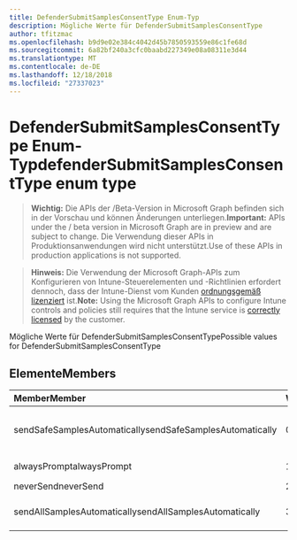 ```yaml
---
title: DefenderSubmitSamplesConsentType Enum-Typ
description: Mögliche Werte für DefenderSubmitSamplesConsentType
author: tfitzmac
ms.openlocfilehash: b9d9e02e384c4042d45b7850593559e86c1fe68d
ms.sourcegitcommit: 6a82bf240a3cfc0baabd227349e08a08311e3d44
ms.translationtype: MT
ms.contentlocale: de-DE
ms.lasthandoff: 12/18/2018
ms.locfileid: "27337023"
---
```

# <a name="defendersubmitsamplesconsenttype-enum-type"></a><span data-ttu-id="405e0-103">DefenderSubmitSamplesConsentType Enum-Typ</span><span class="sxs-lookup"><span data-stu-id="405e0-103">defenderSubmitSamplesConsentType enum type</span></span>

> <span data-ttu-id="405e0-104">**Wichtig:** Die APIs der /Beta-Version in Microsoft Graph befinden sich in der Vorschau und können Änderungen unterliegen.</span><span class="sxs-lookup"><span data-stu-id="405e0-104">**Important:** APIs under the / beta version in Microsoft Graph are in preview and are subject to change.</span></span> <span data-ttu-id="405e0-105">Die Verwendung dieser APIs in Produktionsanwendungen wird nicht unterstützt.</span><span class="sxs-lookup"><span data-stu-id="405e0-105">Use of these APIs in production applications is not supported.</span></span>

> <span data-ttu-id="405e0-106">**Hinweis:** Die Verwendung der Microsoft Graph-APIs zum Konfigurieren von Intune-Steuerelementen und -Richtlinien erfordert dennoch, dass der Intune-Dienst vom Kunden [ordnungsgemäß lizenziert](https://go.microsoft.com/fwlink/?linkid=839381) ist.</span><span class="sxs-lookup"><span data-stu-id="405e0-106">**Note:** Using the Microsoft Graph APIs to configure Intune controls and policies still requires that the Intune service is [correctly licensed](https://go.microsoft.com/fwlink/?linkid=839381) by the customer.</span></span>

<span data-ttu-id="405e0-107">Mögliche Werte für DefenderSubmitSamplesConsentType</span><span class="sxs-lookup"><span data-stu-id="405e0-107">Possible values for DefenderSubmitSamplesConsentType</span></span>
## <a name="members"></a><span data-ttu-id="405e0-108">Elemente</span><span class="sxs-lookup"><span data-stu-id="405e0-108">Members</span></span>
|<span data-ttu-id="405e0-109">Member</span><span class="sxs-lookup"><span data-stu-id="405e0-109">Member</span></span>|<span data-ttu-id="405e0-110">Wert</span><span class="sxs-lookup"><span data-stu-id="405e0-110">Value</span></span>|<span data-ttu-id="405e0-111">Beschreibung</span><span class="sxs-lookup"><span data-stu-id="405e0-111">Description</span></span>|
|:---|:---|:---|
|<span data-ttu-id="405e0-112">sendSafeSamplesAutomatically</span><span class="sxs-lookup"><span data-stu-id="405e0-112">sendSafeSamplesAutomatically</span></span>|<span data-ttu-id="405e0-113">0</span><span class="sxs-lookup"><span data-stu-id="405e0-113">0</span></span>|<span data-ttu-id="405e0-114">Beispiele für sichere automatisch senden</span><span class="sxs-lookup"><span data-stu-id="405e0-114">Send safe samples automatically</span></span>|
|<span data-ttu-id="405e0-115">alwaysPrompt</span><span class="sxs-lookup"><span data-stu-id="405e0-115">alwaysPrompt</span></span>|<span data-ttu-id="405e0-116">1</span><span class="sxs-lookup"><span data-stu-id="405e0-116">1</span></span>|<span data-ttu-id="405e0-117">Immer auffordern</span><span class="sxs-lookup"><span data-stu-id="405e0-117">Always prompt</span></span>|
|<span data-ttu-id="405e0-118">neverSend</span><span class="sxs-lookup"><span data-stu-id="405e0-118">neverSend</span></span>|<span data-ttu-id="405e0-119">2</span><span class="sxs-lookup"><span data-stu-id="405e0-119">2</span></span>|<span data-ttu-id="405e0-120">Nie senden</span><span class="sxs-lookup"><span data-stu-id="405e0-120">Never send</span></span>|
|<span data-ttu-id="405e0-121">sendAllSamplesAutomatically</span><span class="sxs-lookup"><span data-stu-id="405e0-121">sendAllSamplesAutomatically</span></span>|<span data-ttu-id="405e0-122">3</span><span class="sxs-lookup"><span data-stu-id="405e0-122">3</span></span>|<span data-ttu-id="405e0-123">Senden Sie alle Beispiele automatisch</span><span class="sxs-lookup"><span data-stu-id="405e0-123">Send all samples automatically</span></span>|






